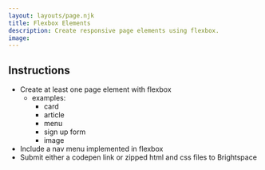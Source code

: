 ```yaml
---
layout: layouts/page.njk
title: Flexbox Elements
description: Create responsive page elements using flexbox.
image:
---
```


## Instructions

- Create at least one page element with flexbox
  - examples:
    - card
    - article
    - menu
    - sign up form
    - image
- Include a nav menu implemented in flexbox
- Submit either a codepen link or zipped html and css files to Brightspace
